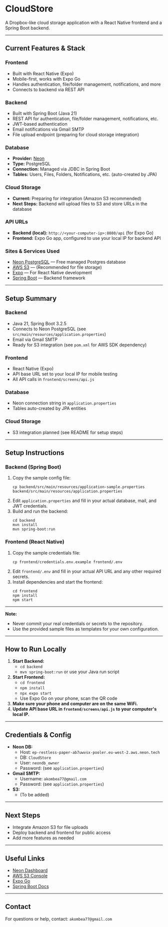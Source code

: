 # CloudStore

A Dropbox-like cloud storage application with a React Native frontend and a Spring Boot backend.

---

## **Current Features & Stack**

### **Frontend**
- Built with React Native (Expo)
- Mobile-first, works with Expo Go
- Handles authentication, file/folder management, notifications, and more
- Connects to backend via REST API

### **Backend**
- Built with Spring Boot (Java 21)
- REST API for authentication, file/folder management, notifications, etc.
- JWT-based authentication
- Email notifications via Gmail SMTP
- File upload endpoint (preparing for cloud storage integration)

### **Database**
- **Provider:** [Neon](https://neon.tech/)
- **Type:** PostgreSQL
- **Connection:** Managed via JDBC in Spring Boot
- **Tables:** Users, Files, Folders, Notifications, etc. (auto-created by JPA)

### **Cloud Storage**
- **Current:** Preparing for integration (Amazon S3 recommended)
- **Next Steps:** Backend will upload files to S3 and store URLs in the database

### **API URLs**
- **Backend (local):** `http://<your-computer-ip>:8080/api` (for Expo Go)
- **Frontend:** Expo Go app, configured to use your local IP for backend API

### **Sites & Services Used**
- [Neon PostgreSQL](https://neon.tech/) — Free managed Postgres database
- [AWS S3](https://s3.console.aws.amazon.com/s3/home) — (Recommended for file storage)
- [Expo](https://expo.dev/) — For React Native development
- [Spring Boot](https://spring.io/projects/spring-boot) — Backend framework

---

## **Setup Summary**

### **Backend**
- Java 21, Spring Boot 3.2.5
- Connects to Neon PostgreSQL (see `src/main/resources/application.properties`)
- Email via Gmail SMTP
- Ready for S3 integration (see `pom.xml` for AWS SDK dependency)

### **Frontend**
- React Native (Expo)
- API base URL set to your local IP for mobile testing
- All API calls in `frontend/screens/api.js`

### **Database**
- Neon connection string in `application.properties`
- Tables auto-created by JPA entities

### **Cloud Storage**
- S3 integration planned (see README for setup steps)

---

## **Setup Instructions**

### **Backend (Spring Boot)**
1. Copy the sample config file:
   ```
   cp backend/src/main/resources/application-sample.properties backend/src/main/resources/application.properties
   ```
2. Edit `application.properties` and fill in your actual database, mail, and JWT credentials.
3. Build and run the backend:
   ```
   cd backend
   mvn install
   mvn spring-boot:run
   ```

### **Frontend (React Native)**
1. Copy the sample credentials file:
   ```
   cp frontend/credentials.env.example frontend/.env
   ```
2. Edit `frontend/.env` and fill in your actual API URL and any other required secrets.
3. Install dependencies and start the frontend:
   ```
   cd frontend
   npm install
   npm start
   ```

---

**Note:**
- Never commit your real credentials or secrets to the repository.
- Use the provided sample files as templates for your own configuration.

---

## **How to Run Locally**

1. **Start Backend:**
   - `cd backend`
   - `mvn spring-boot:run` or use your Java run script
2. **Start Frontend:**
   - `cd frontend`
   - `npm install`
   - `npx expo start`
   - Use Expo Go on your phone, scan the QR code
3. **Make sure your phone and computer are on the same WiFi.**
4. **Update API base URL in `frontend/screens/api.js` to your computer's local IP.**

---

## **Credentials & Config**

- **Neon DB:**
  - Host: `ep-restless-paper-ab7uwvsx-pooler.eu-west-2.aws.neon.tech`
  - DB: `CloudStore`
  - User: `neondb_owner`
  - Password: (see `application.properties`)
- **Gmail SMTP:**
  - Username: `akombea77@gmail.com`
  - Password: (see `application.properties`)
- **S3:**
  - (To be added)

---

## **Next Steps**
- Integrate Amazon S3 for file uploads
- Deploy backend and frontend for public access
- Add more features as needed

---

## **Useful Links**
- [Neon Dashboard](https://console.neon.tech/)
- [AWS S3 Console](https://s3.console.aws.amazon.com/s3/home)
- [Expo Go](https://expo.dev/expo-go)
- [Spring Boot Docs](https://spring.io/projects/spring-boot)

---

## **Contact**
For questions or help, contact: `akombea77@gmail.com` 